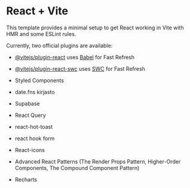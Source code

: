 # React + Vite

This template provides a minimal setup to get React working in Vite with HMR and some ESLint rules.

Currently, two official plugins are available:

- [@vitejs/plugin-react](https://github.com/vitejs/vite-plugin-react/blob/main/packages/plugin-react/README.md) uses [Babel](https://babeljs.io/) for Fast Refresh
- [@vitejs/plugin-react-swc](https://github.com/vitejs/vite-plugin-react-swc) uses [SWC](https://swc.rs/) for Fast Refresh

- Styled Components
- date.fns kirjasto
- Supabase
- React Query
- react-hot-toast
- react hook form
- React-icons
- Advanced React Patterns (The Render Props Pattern, Higher-Order Components, The Compound Component Pattern)
- Recharts
